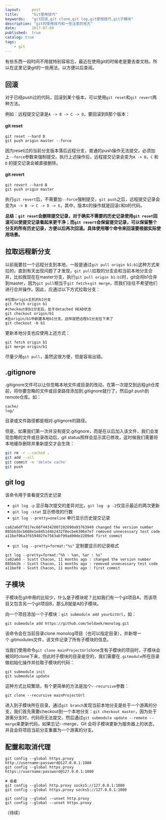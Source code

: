 ```yaml
---
layout:     post
title:      "Git使用技巧"
keywords:   "git回滚,git clone,git log,git使用技巧,git子模块" 
description: "git的使用技巧和一些注意的地方"
date:       2017-07-09
published:  true 
catalog: true
tags:
    - git 
---
```


有些东西一段时间不用就特别容易忘，最近在使用git的时候老是要去查文档，所以在这里记录git的一些用法，以方便以后查阅。

## 回滚
对于已经push过的代码，回滚到某个版本，可以使用`git reset`和`git revert`两种方法。

例如：远程提交记录是`A -> B -> C -> D`，要回滚到B那个版本：
#### git reset
```
git reset --hard B
git push origin master --force
```
因为reset过的当前分支版本落后远程分支，普通的push操作无法提交，必须加上`--force`参数来强制提交。执行上述操作后，远程提交记录会变为`A -> B`，`C` 和 `D` 的提交记录会被直接删除。
#### git revert
```
git revert --hard B
git push origin master 
```
执行`git revert`后，不需要加`--force`强制提交，`git push`之后，远程提交记录会变为`A -> B -> C -> D -> E`，其中，版本`E`的操作就是回滚`C`和`D`的代码。

**总结：`git reset`会删除提交记录，对于确实不需要的历史记录使用`git reset`回滚可以使提交记录看起来更干净；而`git revert`会保留提交记录，可以保留整个分支的所有历史记录，方便以后再次回滚。具体使用哪个命令来回滚要根据实际使用场景。**

## 拉取远程新分支
以前我要拉一个远程分支到本地，一般是通过`git pull origin b1:b1`这种方式来拉的，直到有天出现问题了才发现，`git pull`拉取的分支会和当前本地分支合并，比如我现在在master分支，执行`git pull origin b1:b1`时，git会将b1合并到master，因为`git pull`相当于`git fetch`+`git merge`，而我们往往不希望他们进行合并操作。因此，应通过以下方式拉取分支：
```git
#拉取origin主机的b1分支
git fetch origin b1
#checkout到b1分支后，处于detached HEAD状态
git checkout origin/b1
#在origin/b1中新建本地b1分支，这样就把远程b1分支拉下来了
git checkout -b b1
```
更新本地分支也应使用上述方式：
```git
git fetch origin b1
git merge origin/b1
```
尽量少用`git pull`，虽然这很方便，但是容易出错。

## .gitignore
.gitignore文件可以让你忽略本地文件或目录的改动，在第一次提交到远程git仓库前，将你要忽略的文件或目录路径添加到.gitignore就行了，然后git push到remote仓库。如：
```
cache/
log/
```
目录或文件路径都是相对.gitignore的路径。

但是，如果我们第一次并没有提交.gitignore，而是在以后加入该文件，我们会发现忽略的文件或目录改动后，git status照样会显示其已修改，这时候我们需要将本地缓存删除并重新提交才会生效：
```bash
git rm -r --cached .
git add --all
git commit -m 'delete cache'
git push
```

## git log
该命令用于查看提交历史记录

* `git log -p` 显示每次提交的差异对比，`git log -p -2`仅显示最近的两次更新
* `git log -stat` 显示修改的行数
* `git log --pretty=oneline` 单行显示历史提交记录
```
ca82a6dff817ec66f44342007202690a93763949 changed the version number
085bb3bcb608e1e8451d4b2432f8ecbe6306e7e7 removed unnecessary test code
a11bef06a3f659402fe7563abf99ad00de2209e6 first commit
```
* `git log --pretty=format:"%s"` 定制要显示的记录格式
```
git log --pretty=format:"%h - %an, %ar : %s"
ca82a6d - Scott Chacon, 11 months ago : changed the version number
085bb3b - Scott Chacon, 11 months ago : removed unnecessary test code
a11bef0 - Scott Chacon, 11 months ago : first commit
```

## 子模块
子模块在git中用的比较少，什么是子模块呢？比如我们有一个git项目A，而该项目又包含另一个git项目B，那么B就是A的子模块。

向一个项目添加一个子模块：`git submodule add yourGitUrl`，如：
```
git submodule add https://github.com/Seldaek/monolog.git
```
该命令会在当前目录clone monolog项目（也可以指定目录），并新增一个.gitmodules文件，该文件记录了所有子模块的信息。

当我们使用命令`git clone mainProjectUrl`clone含有子模块的项目时，子模块会被同时clone下来，但此时子模块的目录是空的，我们需要在`.gitmodule`所在目录做初始化操作并拉取子模块的代码：
```
git submodule init
git submodule update
```
这种方式比较繁琐，有个更简单的方法是加个`--recursive`参数：
```
git clone --recursive mainProjectUrl
```

进入到子模块所在目录，通过`git branch`发现当前本地分支是处于一个游离的分支，我们首先需要checkout到一个本地分支：`git checkout master`，因为处于游离分支时，代码将无法提交，然后通过`git submodule update --remote --merge`来更新代码，如果忘记--merge，Git 会将子模块更新为服务器上的状态，并且会将项目当前分支重置为一个游离的分支。

## 配置和取消代理
```
git config --global https.proxy http://username:password@127.0.0.1:1080
git config --global https.proxy https://username:password@127.0.0.1:1080

# 或者
git config --global http.proxy socks5://127.0.0.1:1080
git config --global https.proxy socks5://127.0.0.1:1080

git config --global --unset http.proxy
git config --global --unset https.proxy
```


（待续）
